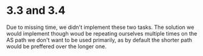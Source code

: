 # 3.3 and 3.4
Due to missing time, we didn't implement these two tasks. The solution we would implement though woud be repeating ourselves multiple times on the AS path we don't want to be used primarily, as by default the shorter path would be preffered over the longer one.